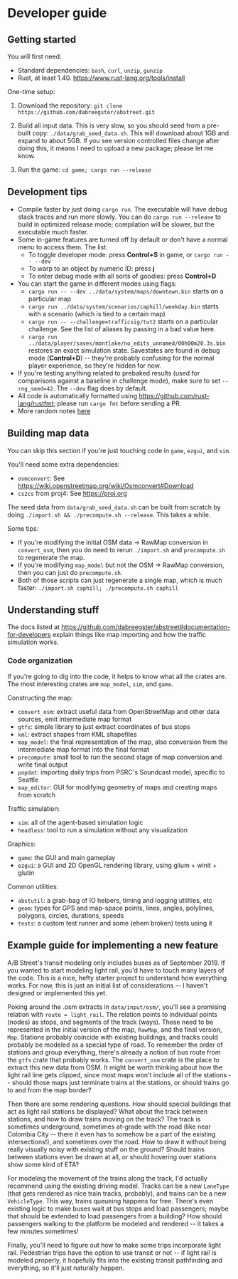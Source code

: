 # Developer guide

## Getting started

You will first need:

- Standard dependencies: `bash`, `curl`, `unzip`, `gunzip`
- Rust, at least 1.40. https://www.rust-lang.org/tools/install

One-time setup:

1.  Download the repository:
    `git clone https://github.com/dabreegster/abstreet.git`

2.  Build all input data. This is very slow, so you should seed from a pre-built
    copy: `./data/grab_seed_data.sh`. This will download about 1GB and expand to
    about 5GB. If you see version controlled files change after doing this, it
    means I need to upload a new package; please let me know.

3.  Run the game: `cd game; cargo run --release`

## Development tips

- Compile faster by just doing `cargo run`. The executable will have debug stack
  traces and run more slowly. You can do `cargo run --release` to build in
  optimized release mode; compilation will be slower, but the executable much
  faster.
- Some in-game features are turned off by default or don't have a normal menu to
  access them. The list:
  - To toggle developer mode: press **Control+S** in game, or
    `cargo run -- --dev`
  - To warp to an object by numeric ID: press **j**
  - To enter debug mode with all sorts of goodies: press **Control+D**
- You can start the game in different modes using flags:
  - `cargo run -- --dev ../data/system/maps/downtown.bin` starts on a particular
    map
  - `cargo run ../data/system/scenarios/caphill/weekday.bin` starts with a
    scenario (which is tied to a certain map)
  - `cargo run -- --challenge=trafficsig/tut2` starts on a particular challenge.
    See the list of aliases by passing in a bad value here.
  - `cargo run ../data/player/saves/montlake/no_edits_unnamed/00h00m20.3s.bin`
    restores an exact simulation state. Savestates are found in debug mode
    (**Control+D**) -- they're probably confusing for the normal player
    experience, so they're hidden for now.
- If you're testing anything related to prebaked results (used for comparisons
  against a baseline in challenge mode), make sure to set `--rng_seed=42`. The
  `--dev` flag does by default.
- All code is automatically formatted using
  https://github.com/rust-lang/rustfmt; please run `cargo fmt` before sending a
  PR.
- More random notes [here](/docs/misc_dev_tricks.md)

## Building map data

You can skip this section if you're just touching code in `game`, `ezgui`, and
`sim`.

You'll need some extra dependencies:

- `osmconvert`: See https://wiki.openstreetmap.org/wiki/Osmconvert#Download
- `cs2cs` from proj4: See https://proj.org

The seed data from `data/grab_seed_data.sh` can be built from scratch by doing
`./import.sh && ./precompute.sh --release`. This takes a while.

Some tips:

- If you're modifying the initial OSM data -> RawMap conversion in
  `convert_osm`, then you do need to rerun `./import.sh` and `precompute.sh` to
  regenerate the map.
- If you're modifying `map_model` but not the OSM -> RawMap conversion, then you
  can just do `precompute.sh`.
- Both of those scripts can just regenerate a single map, which is much faster:
  `./import.sh caphill; ./precompute.sh caphill`

## Understanding stuff

The docs listed at
https://github.com/dabreegster/abstreet#documentation-for-developers explain
things like map importing and how the traffic simulation works.

### Code organization

If you're going to dig into the code, it helps to know what all the crates are.
The most interesting crates are `map_model`, `sim`, and `game`.

Constructing the map:

- `convert_osm`: extract useful data from OpenStreetMap and other data sources,
  emit intermediate map format
- `gtfs`: simple library to just extract coordinates of bus stops
- `kml`: extract shapes from KML shapefiles
- `map_model`: the final representation of the map, also conversion from the
  intermediate map format into the final format
- `precompute`: small tool to run the second stage of map conversion and write
  final output
- `popdat`: importing daily trips from PSRC's Soundcast model, specific to
  Seattle
- `map_editor`: GUI for modifying geometry of maps and creating maps from
  scratch

Traffic simulation:

- `sim`: all of the agent-based simulation logic
- `headless`: tool to run a simulation without any visualization

Graphics:

- `game`: the GUI and main gameplay
- `ezgui`: a GUI and 2D OpenGL rendering library, using glium + winit + glutin

Common utilities:

- `abstutil`: a grab-bag of IO helpers, timing and logging utilities, etc
- `geom`: types for GPS and map-space points, lines, angles, polylines,
  polygons, circles, durations, speeds
- `tests`: a custom test runner and some (ehem broken) tests using it

## Example guide for implementing a new feature

A/B Street's transit modeling only includes buses as of September 2019. If you
wanted to start modeling light rail, you'd have to touch many layers of the
code. This is a nice, hefty starter project to understand how everything works.
For now, this is just an initial list of considerations -- I haven't designed or
implemented this yet.

Poking around the .osm extracts in `data/input/osm/`, you'll see a promising
relation with `route = light_rail`. The relation points to individual points
(nodes) as stops, and segments of the track (ways). These need to be represented
in the initial version of the map, `RawMap`, and the final version, `Map`.
Stations probably coincide with existing buildings, and tracks could probably be
modeled as a special type of road. To remember the order of stations and group
everything, there's already a notion of bus route from the `gtfs` crate that
probably works. The `convert_osm` crate is the place to extract this new data
from OSM. It might be worth thinking about how the light rail line gets clipped,
since most maps won't include all of the stations -- should those maps just
terminate trains at the stations, or should trains go to and from the map
border?

Then there are some rendering questions. How should special buildings that act
as light rail stations be displayed? What about the track between stations, and
how to draw trains moving on the track? The track is sometimes underground,
sometimes at-grade with the road (like near Colombia City -- there it even has
to somehow be a part of the existing intersections!), and sometimes over the
road. How to draw it without being really visually noisy with existing stuff on
the ground? Should trains between stations even be drawn at all, or should
hovering over stations show some kind of ETA?

For modeling the movement of the trains along the track, I'd actually recommend
using the existing driving model. Tracks can be a new `LaneType` (that gets
rendered as nice train tracks, probably), and trains can be a new `VehicleType`.
This way, trains queueing happens for free. There's even existing logic to make
buses wait at bus stops and load passengers; maybe that should be extended to
load passengers from a building? How should passengers walking to the platform
be modeled and rendered -- it takes a few minutes sometimes!

Finally, you'll need to figure out how to make some trips incorporate light
rail. Pedestrian trips have the option to use transit or not -- if light rail is
modeled properly, it hopefully fits into the existing transit pathfinding and
everything, so it'll just naturally happen.
